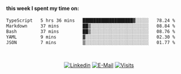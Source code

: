 #### this week I spent my time on:
<!--START_SECTION:waka-->

```txt
TypeScript   5 hrs 36 mins   ███████████████████▓░░░░░   78.24 %
Markdown     37 mins         ██▒░░░░░░░░░░░░░░░░░░░░░░   08.84 %
Bash         37 mins         ██▒░░░░░░░░░░░░░░░░░░░░░░   08.76 %
YAML         9 mins          ▓░░░░░░░░░░░░░░░░░░░░░░░░   02.30 %
JSON         7 mins          ▒░░░░░░░░░░░░░░░░░░░░░░░░   01.77 %
```

<!--END_SECTION:waka-->

&nbsp;<div align="center">
  [![Linkedin](https://img.shields.io/badge/linked-in-369?style=flat-square&logo=linkedin&logoColor=white&color=blue)](https://www.linkedin.com/in/muzzamilraza)
  [![E-Mail](https://img.shields.io/badge/email-reveal-2a8?style=flat-square&logo=gmail&logoColor=white)](mailto:hi@mzml.me)
  [![Visits](https://komarev.com/ghpvc/?username=muzzamilr&logo=GitHub&label=github%20visits&color=336699&logoColor=white&style=flat-square)](https://github.com/muzzamilr)
</div>
